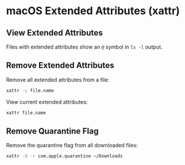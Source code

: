 # macOS Extended Attributes (xattr)

## View Extended Attributes

Files with extended attributes show an `@` symbol in `ls -l` output.

## Remove Extended Attributes

Remove all extended attributes from a file:

```sh
xattr -c file.name
```

View current extended attributes:

```sh
xattr file.name
```

## Remove Quarantine Flag

Remove the quarantine flag from all downloaded files:

```sh
xattr -d -r com.apple.quarantine ~/Downloads
``` 
